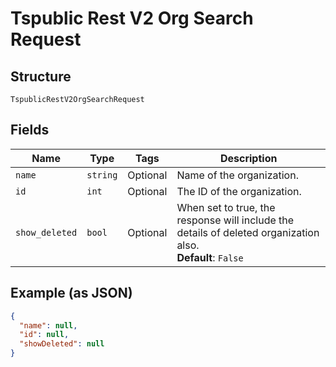 
# Tspublic Rest V2 Org Search Request

## Structure

`TspublicRestV2OrgSearchRequest`

## Fields

| Name | Type | Tags | Description |
|  --- | --- | --- | --- |
| `name` | `string` | Optional | Name of the organization. |
| `id` | `int` | Optional | The ID of the organization. |
| `show_deleted` | `bool` | Optional | When set to true, the response will include the details of deleted organization also.<br>**Default**: `False` |

## Example (as JSON)

```json
{
  "name": null,
  "id": null,
  "showDeleted": null
}
```

